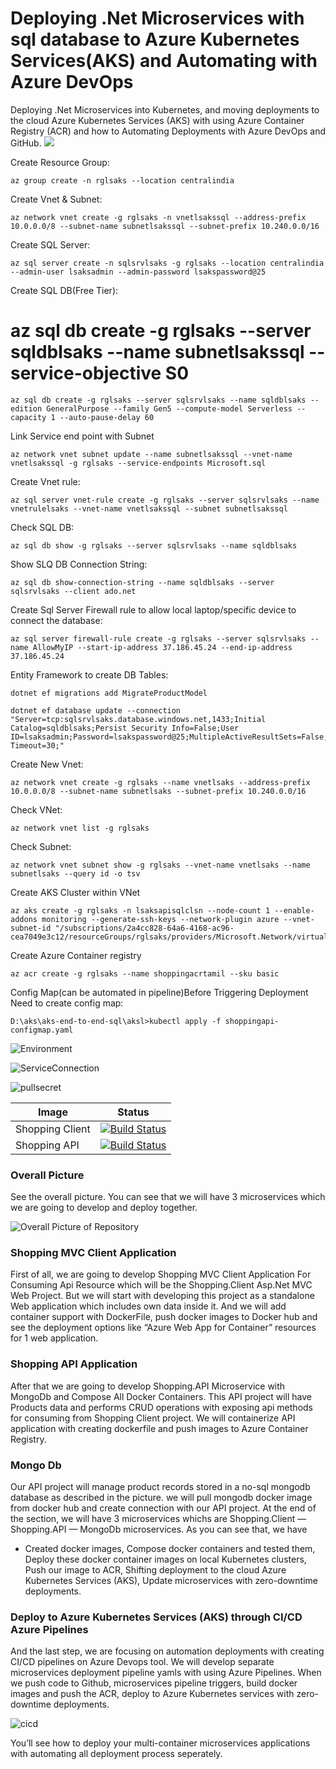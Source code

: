 # Deploying .Net Microservices with sql database to Azure Kubernetes Services(AKS) and Automating with Azure DevOps
Deploying .Net Microservices into Kubernetes, and moving deployments to the cloud Azure Kubernetes Services (AKS) with using Azure Container Registry (ACR) and how to Automating Deployments with Azure DevOps and GitHub.
![](image/connectionflow.png)

Create Resource Group:
```
az group create -n rglsaks --location centralindia
```


Create Vnet & Subnet:
```
az network vnet create -g rglsaks -n vnetlsakssql --address-prefix 10.0.0.0/8 --subnet-name subnetlsakssql --subnet-prefix 10.240.0.0/16
```


Create SQL Server:
```
az sql server create -n sqlsrvlsaks -g rglsaks --location centralindia --admin-user lsaksadmin --admin-password lsakspassword@25
```



Create SQL DB(Free Tier):
# az sql db create -g rglsaks --server sqldblsaks --name subnetlsakssql --service-objective S0
```
az sql db create -g rglsaks --server sqlsrvlsaks --name sqldblsaks --edition GeneralPurpose --family Gen5 --compute-model Serverless --capacity 1 --auto-pause-delay 60
```


Link Service end point with Subnet
```
az network vnet subnet update --name subnetlsakssql --vnet-name vnetlsakssql -g rglsaks --service-endpoints Microsoft.sql
```


Create Vnet rule:
```
az sql server vnet-rule create -g rglsaks --server sqlsrvlsaks --name vnetrulelsaks --vnet-name vnetlsakssql --subnet subnetlsakssql
```


Check SQL DB:
```
az sql db show -g rglsaks --server sqlsrvlsaks --name sqldblsaks
```


Show SLQ DB Connection String:
```
az sql db show-connection-string --name sqldblsaks --server sqlsrvlsaks --client ado.net
```


Create Sql Server Firewall rule to allow local laptop/specific device to connect the database:
```
az sql server firewall-rule create -g rglsaks --server sqlsrvlsaks --name AllowMyIP --start-ip-address 37.186.45.24 --end-ip-address 37.186.45.24
```


Entity Framework to create DB Tables:
```
dotnet ef migrations add MigrateProductModel
```


```
dotnet ef database update --connection "Server=tcp:sqlsrvlsaks.database.windows.net,1433;Initial Catalog=sqldblsaks;Persist Security Info=False;User ID=lsaksadmin;Password=lsakspassword@25;MultipleActiveResultSets=False;Encrypt=true;TrustServerCertificate=False;Connection Timeout=30;"
```


Create New Vnet:
```
az network vnet create -g rglsaks --name vnetlsaks --address-prefix 10.0.0.0/8 --subnet-name subnetlsaks --subnet-prefix 10.240.0.0/16
```


Check VNet:
```
az network vnet list -g rglsaks
```


Check Subnet:
```
az network vnet subnet show -g rglsaks --vnet-name vnetlsaks --name subnetlsaks --query id -o tsv
```


Create AKS Cluster within VNet
```
az aks create -g rglsaks -n lsaksapisqlclsn --node-count 1 --enable-addons monitoring --generate-ssh-keys --network-plugin azure --vnet-subnet-id "/subscriptions/2a4cc828-64a6-4168-ac96-cea7049e3c12/resourceGroups/rglsaks/providers/Microsoft.Network/virtualNetworks/vnetlsaks/subnets/subnetlsaks"
```


Create Azure Container registry
```
az acr create -g rglsaks --name shoppingacrtamil --sku basic
```


Config Map(can be automated in pipeline)Before Triggering Deployment Need to create config map:
```
D:\aks\aks-end-to-end-sql\aksl>kubectl apply -f shoppingapi-configmap.yaml
```



![Environment](image/environment.png)

![ServiceConnection](image/serviceconnection.png)

![pullsecret](image/pullsecret.png)

| Image | Status |
| ------------- | ------------- |
| Shopping Client | [![Build Status](https://tamilarasusaravanakangeyan.visualstudio.com/aks/_apis/build/status%2Fshoppingclient?branchName=main&stageName=Deploy%20stage&jobName=Deploy)](https://tamilarasusaravanakangeyan.visualstudio.com/aks/_build/latest?definitionId=8&branchName=main) |
| Shopping API | [![Build Status](https://tamilarasusaravanakangeyan.visualstudio.com/aks/_apis/build/status%2Fshoppingapi?branchName=main&stageName=Deploy%20stage&jobName=Deploy)](https://tamilarasusaravanakangeyan.visualstudio.com/aks/_build/latest?definitionId=7&branchName=main) |

### Overall Picture
See the overall picture. You can see that we will have 3 microservices which we are going to develop and deploy together.

![Overall Picture of Repository](image/image.png)

### Shopping MVC Client Application
First of all, we are going to develop Shopping MVC Client Application For Consuming Api Resource which will be the Shopping.Client Asp.Net MVC Web Project. But we will start with developing this project as a standalone Web application which includes own data inside it. And we will add container support with DockerFile, push docker images to Docker hub and see the deployment options like “Azure Web App for Container” resources for 1 web application.
### Shopping API Application
After that we are going to develop Shopping.API Microservice with MongoDb and Compose All Docker Containers.
This API project will have Products data and performs CRUD operations with exposing api methods for consuming from Shopping Client project.
We will containerize API application with creating dockerfile and push images to Azure Container Registry.
### Mongo Db
Our API project will manage product records stored in a no-sql mongodb database as described in the picture.
we will pull mongodb docker image from docker hub and create connection with our API project.
At the end of the section, we will have 3 microservices whichs are Shopping.Client — Shopping.API — MongoDb microservices.
As you can see that, we have
* Created docker images,
Compose docker containers and tested them,
Deploy these docker container images on local Kubernetes clusters,
Push our image to ACR,
Shifting deployment to the cloud Azure Kubernetes Services (AKS),
Update microservices with zero-downtime deployments.
### Deploy to Azure Kubernetes Services (AKS) through CI/CD Azure Pipelines
And the last step, we are focusing on automation deployments with creating CI/CD pipelines on Azure Devops tool. We will develop separate microservices deployment pipeline yamls with using Azure Pipelines.
When we push code to Github, microservices pipeline triggers, build docker images and push the ACR, deploy to Azure Kubernetes services with zero-downtime deployments.

![cicd](image/image1.png)

You’ll see how to deploy your multi-container microservices applications with automating all deployment process seperately.
